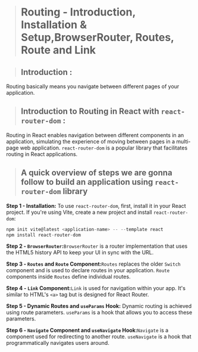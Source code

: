 ># Routing - Introduction, Installation & Setup,BrowserRouter, Routes, Route and Link

>## Introduction :

Routing basically means you navigate between different pages of your application.

>## Introduction to Routing in React with `react-router-dom` :

Routing in React enables navigation between different components in an application, simulating the experience of moving between pages in a multi-page web application. `react-router-dom` is a popular library that facilitates routing in React applications.

>## A quick overview of steps we are gonna follow to build an application using `react-router-dom` library

**Step 1 - Installation:**
To use `react-router-dom`, first, install it in your React project. If you're using Vite, create a new project and install `react-router-dom`:

```jsx
npm init vite@latest <application-name> -- --template react
npm install react-router-dom
```

**Step 2 - `BrowserRouter`:**`BrowserRouter` is a router implementation that uses the HTML5 history API to keep your UI in sync with the URL.

**Step 3 - `Routes` and `Route` Component:**`Routes` replaces the older `Switch` component and is used to declare routes in your application. `Route` components inside `Routes` define individual routes.

**Step 4 - `Link` Component:**`Link` is used for navigation within your app. It's similar to HTML's `<a>` tag but is designed for React Router.

**Step 5 - Dynamic Routes and `useParams` Hook:**
Dynamic routing is achieved using route parameters. `useParams` is a hook that allows you to access these parameters.

**Step 6 - `Navigate` Component and `useNavigate` Hook:**`Navigate` is a component used for redirecting to another route. `useNavigate` is a hook that programmatically navigates users around.

